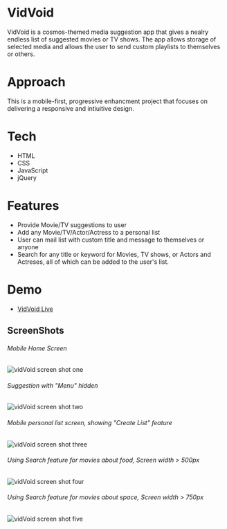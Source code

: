 # VidVoid

VidVoid is a cosmos-themed media suggestion app that gives a nealry endless list of suggested movies or TV shows. The app allows storage of selected media and allows the user to send custom playlists to themselves or others.

# Approach

This is a mobile-first, progressive enhancment project that focuses on delivering a responsive and intiuitive design.

# Tech

- HTML
- CSS
- JavaScript
- jQuery

# Features

- Provide Movie/TV suggestions to user
- Add any Movie/TV/Actor/Actress to a personal list
- User can mail list with custom title and message to themselves or anyone
- Search for any title or keyword for Movies, TV shows, or Actors and Actreses, all of which can be added to the user's list.

# Demo

- [VidVoid Live](https://cosmic-noir.github.io/vidVoid/)

## ScreenShots

###### Mobile Home Screen

![vidVoid screen shot one](images/vidVoid1.png)

###### Suggestion with "Menu" hidden

![vidVoid screen shot two](images/vidVoid4.png)

###### Mobile personal list screen, showing "Create List" feature

![vidVoid screen shot three](images/vidVoid3.png)

###### Using Search feature for movies about food, Screen width > 500px

![vidVoid screen shot four](images/vidVoid.png)

###### Using Search feature for movies about space, Screen width > 750px

![vidVoid screen shot five](images/vidVoid2.png)
